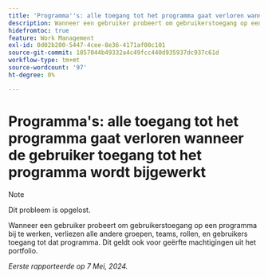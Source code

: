```yaml
---
title: 'Programma''s: alle toegang tot het programma gaat verloren wanneer de gebruiker toegang tot het programma wordt bijgewerkt'
description: Wanneer een gebruiker probeert om gebruikerstoegang op een programma bij te werken, verliezen alle andere groepen, teams, rollen, en gebruikers toegang tot dat programma. Dit geldt ook voor geërfte machtigingen uit het portfolio.
hidefromtoc: true
feature: Work Management
exl-id: 0d02b200-5447-4cee-8e36-4171af00c101
source-git-commit: 1857044b49332a4c49fcc440d935937dc937c61d
workflow-type: tm+mt
source-wordcount: '97'
ht-degree: 0%

---
```


# Programma&#39;s: alle toegang tot het programma gaat verloren wanneer de gebruiker toegang tot het programma wordt bijgewerkt

>[!NOTE]
>
>Dit probleem is opgelost.

Wanneer een gebruiker probeert om gebruikerstoegang op een programma bij te werken, verliezen alle andere groepen, teams, rollen, en gebruikers toegang tot dat programma. Dit geldt ook voor geërfte machtigingen uit het portfolio.

_Eerste rapporteerde op 7 Mei, 2024._

